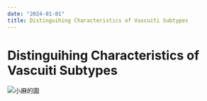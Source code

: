```yaml
---
date: "2024-01-01"
title: Distinguihing Characteristics of Vascuiti Subtypes
---
```


# Distinguihing Characteristics of Vascuiti Subtypes

![小麻的圖](https://i.imgur.com/9NaaAUA.png)



